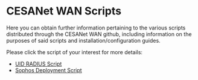 # CESANet WAN Scripts

Here you can obtain further information pertaining to the various scripts distributed through the CESANet WAN github, including information on the purposes of said scripts and installation/configuration guides.

Please click the script of your interest for more details:

* [UID RADIUS Script](https://github.com/cesanetwan/scripts/wiki/CEFilter-UID-RADIUS-script)
* [Sophos Deployment Script](https://github.com/cesanetwan/scripts/wiki/Sophos-Deployment-Script)

